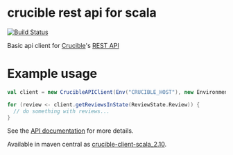 # crucible rest api for scala

[![Build Status](https://travis-ci.org/ogrodnek/crucible-client-scala.svg)](https://travis-ci.org/ogrodnek/crucible-client-scala)

Basic api client for [Crucible](https://www.atlassian.com/software/crucible/overview)'s [REST API](https://docs.atlassian.com/fisheye-crucible/latest/wadl/crucible.html)

# Example usage

```scala
val client = new CrucibleAPIClient(Env("CRUCIBLE_HOST"), new EnvironmentCredentialsProvider)

for (review <- client.getReviewsInState(ReviewState.Review)) {
  // do something with reviews...
}
```

See the [API documentation](http://ogrodnek.github.io/crucible-client-scala/latest/api/#com.bizo.crucible.client.CrucibleAPI) for more details.

Available in maven central as [crucible-client-scala_2.10](http://search.maven.org/#search%7Cga%7C1%7Ca%3A%22crucible-client-scala_2.10%22).